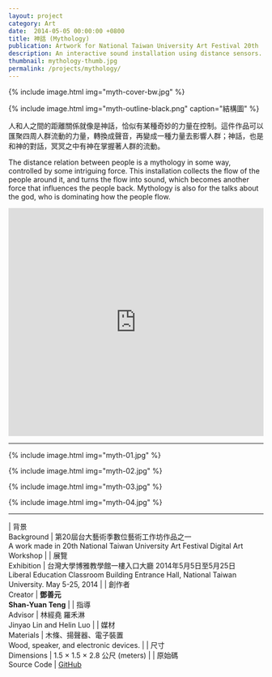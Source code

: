 ```yaml
---
layout: project
category: Art
date:  2014-05-05 00:00:00 +0800
title: 神話 (Mythology)
publication: Artwork for National Taiwan University Art Festival 20th
description: An interactive sound installation using distance sensors.
thumbnail: mythology-thumb.jpg
permalink: /projects/mythology/
---
```


{% include image.html
           img="myth-cover-bw.jpg" %}


{% include image.html
           img="myth-outline-black.png"
           caption="結構圖" %}

人和人之間的距離關係就像是神話，恰似有某種奇妙的力量在控制。這件作品可以匯聚四周人群流動的力量，轉換成聲音，再變成一種力量去影響人群；神話，也是和神的對話，冥冥之中有神在掌握著人群的流動。

The distance relation between people is a mythology in some way, controlled by some intriguing force. This installation collects the flow of the people around it, and turns the flow into sound, which becomes another force that influences the people back. Mythology is also for the talks about the god, who is dominating how the people flow.


<div class="video-wrapper">
  <iframe width="100%" height="450" scrolling="no" frameborder="no" src="https://w.soundcloud.com/player/?url=https%3A//api.soundcloud.com/playlists/37334457&amp;auto_play=false&amp;hide_related=false&amp;show_comments=true&amp;show_user=true&amp;show_reposts=false&amp;visual=true"></iframe>
</div>

---

{% include image.html
           img="myth-01.jpg" %}

{% include image.html
           img="myth-02.jpg" %}

{% include image.html
           img="myth-03.jpg" %}

{% include image.html
           img="myth-04.jpg" %}

---

| 背景<br>Background | 第20屆台大藝術季數位藝術工作坊作品之一<br>A work made in 20th National Taiwan University Art Festival Digital Art Workshop |
| 展覽<br>Exhibition | 台灣大學博雅教學館一樓入口大廳 2014年5月5日至5月25日 <br>Liberal Education Classroom Building Entrance Hall, National Taiwan University. May 5-25, 2014 |
| 創作者<br>Creator | **鄧善元**<br>**Shan-Yuan Teng** |
| 指導<br>Advisor | 林經堯 羅禾淋<br>Jinyao Lin and Helin Luo |
| 媒材<br>Materials | 木條、揚聲器、電子裝置<br>Wood, speaker, and electronic devices. |
| 尺寸<br>Dimensions | 1.5 × 1.5 × 2.8 公尺 (meters) |
| 原始碼<br>Source Code | [GitHub](http://github.com/tanyuan/mythology)
